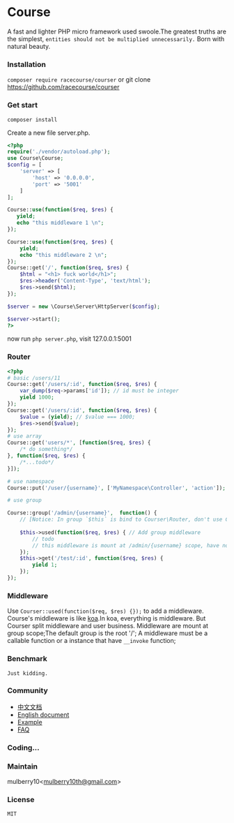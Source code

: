 # Course

A fast and lighter PHP micro framework used swoole.The greatest truths are the simplest,
 `entities should not be multiplied unnecessarily.` Born with natural beauty.

### Installation
`composer require racecourse/courser` or git clone https://github.com/racecourse/courser
### Get start

`composer install` 

Create a new file server.php.

```php
<?php
require('./vendor/autoload.php');
use Course\Course;
$config = [
    'server' => [
        'host' => '0.0.0.0',
        'port' => '5001'
    ]
];

Course::use(function($req, $res) {
   yield;
   echo "this middleware 1 \n";
});

Course::use(function($req, $res) {
    yield;
    echo "this middleware 2 \n";
});
Course::get('/', function($req, $res) {
    $html = "<h1> fuck world</h1>";
    $res->header('Content-Type', 'text/html');
    $res->send($html);
});

$server = new \Course\Server\HttpServer($config);

$server->start();
?>
```
now run `php server.php`, visit 127.0.0.1:5001

### Router


```php
<?php
# basic /users/11
Course::get('/users/:id', function($req, $res) {
    var_dump($req->params['id']); // id must be integer
    yield 1000;
});
Course::get('/users/:id', function($req, $res) {
    $value = (yield); // $value === 1000;
    $res->send($value);
});
# use array
Course::get('users/*', [function($req, $res) {
    /* do something*/
}, function($req, $res) {
    /*...todo*/
}]);

# use namespace
Course::put('/user/{username}', ['MyNamespace\Controller', 'action']);

# use group

Course::group('/admin/{username}',  function() {
    // [Notice: In group `$this` is bind to Courser\Router, don't use Courser::[method]()]
    
    $this->used(function($req, $res) { // Add group middleware
        // todo
        // this middleware is mount at /admin/{username} scope, have not effect outside of this group.
    });
    $this->get('/test/:id', function($req, $res) {
        yield 1;
    });
});
 ```
 
### Middleware
    
   Use `Courser::used(function($req, $res) {});` to add a middleware.
   Course's middleware is like [koa](https://github.com/koajs/koa).In koa, everything is middleware.
   But Courser split middleware and user business. Middleware are mount at group scope;The default group 
   is the root '/';
   A middleware must be a callable function or a instance that have `__invoke` function;
 


### Benchmark
    
    Just kidding.
     


### Community

 - [中文文档]()
 - [English document]()
 - [Example]()
 - [FAQ](https://github.com/shipmen/Course/issues)
 
### Coding...

### Maintain

mulberry10<[mulberry10th@gmail.com]()>

### License
    MIT
